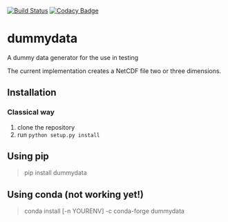 [![Build Status](https://travis-ci.org/pygeo/dummydata.svg?branch=master)](https://travis-ci.org/pygeo/dummydata)
[![Codacy Badge](https://api.codacy.com/project/badge/Grade/c9eebd9543104fb28a86937e027baf7d)](https://www.codacy.com/app/bulli92/dummydata?utm_source=github.com&amp;utm_medium=referral&amp;utm_content=pygeo/dummydata&amp;utm_campaign=Badge_Grade)

# dummydata
A dummy data generator for the use in testing

The current implementation creates a NetCDF file two or three dimensions.

## Installation

### Classical way

1. clone the repository
2. run `python setup.py install`

## Using pip

  > pip install dummydata
  
## Using conda (not working yet!)

> conda install [-n YOURENV] -c conda-forge dummydata
